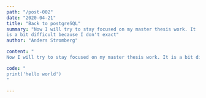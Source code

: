 ```yaml
---
path: "/post-002"
date: "2020-04-21"
title: "Back to postgreSQL"
summary: "Now I will try to stay focused on my master thesis work. It
is a bit difficult because I don't exact"
author: "Anders Stromberg"

content: "
Now I will try to stay focused on my master thesis work. It is a bit difficult because I don't exactly know how to solve every part of it. It makes me become uneasy because I hate not having this clear picture in my head of what the final result will be."

code: "
print('hello world')
"

---
```

